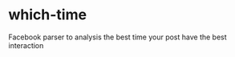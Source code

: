 which-time
==========

Facebook parser to analysis the best time your post have the best interaction
